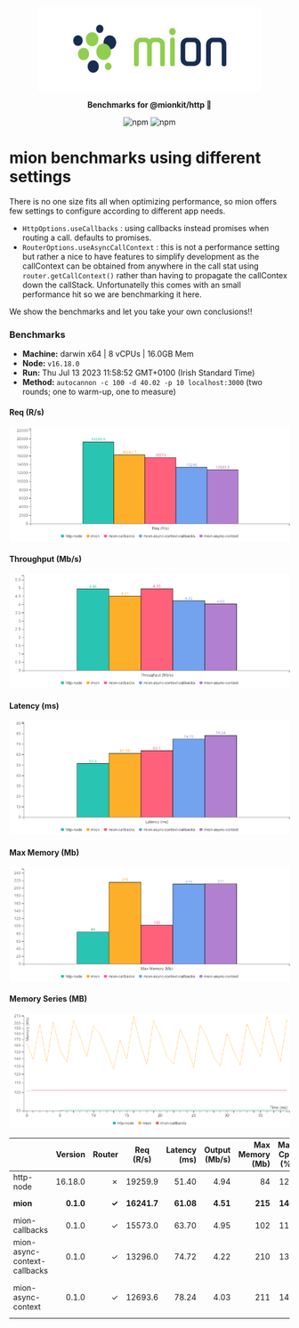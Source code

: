 <p align="center">
  <picture>
    <source media="(prefers-color-scheme: dark)" srcset="./assets/public/logo-dark.svg?raw=true">
    <source media="(prefers-color-scheme: light)" srcset="./assets/public/logo.svg?raw=true">
    <img alt='mion, a mikro kit for Typescript Serverless APIs' src='./assets/public/logo.svg?raw=true' width="403" height="150">
  </picture>
</p>

<p align="center">
  <strong>Benchmarks for  @mionkit/http 🚀</strong><br/>
</p>

<p align=center>
  <img src="https://img.shields.io/badge/code_style-prettier-ff69b4.svg?style=flat-square&maxAge=99999999" alt="npm"  style="max-width:100%;">
  <img src="https://img.shields.io/badge/license-MIT-97ca00.svg?style=flat-square&maxAge=99999999" alt="npm"  style="max-width:100%;">
</p>

# mion benchmarks using different settings

There is no one size fits all when optimizing performance, so mion offers few settings to configure according to different app needs.

- `HttpOptions.useCallbacks` : using callbacks instead promises when routing a call. defaults to promises.
- `RouterOptions.useAsyncCallContext` : this is not a performance setting but rather a nice to have features to simplify development as the callContext can be obtained from anywhere in the call stat using `router.getCallContext()` rather than having to propagate the callContex down the callStack. Unfortunatelly this comes with an small performance hit so we are benchmarking it here.

We show the benchmarks and let you take your own conclusions!!

### Benchmarks

- **Machine:** darwin x64 | 8 vCPUs | 16.0GB Mem
- **Node:** `v16.18.0`
- **Run:** Thu Jul 13 2023 11:58:52 GMT+0100 (Irish Standard Time)
- **Method:** `autocannon -c 100 -d 40.02 -p 10 localhost:3000` (two rounds; one to warm-up, one to measure)

#### Req (R/s)

![benchmarks](assets/public/charts-servers/requests.png)

#### Throughput (Mb/s)

![benchmarks](assets/public/charts-servers/throughput.png)

#### Latency (ms)

![benchmarks](assets/public/charts-servers/latency.png)

#### Max Memory (Mb)

![benchmarks](assets/public/charts-servers/maxMem.png)

#### Memory Series (MB)

![benchmarks](assets/public/charts-servers/memSeries.png)

|                              |   Version | Router |  Req (R/s)  | Latency (ms) | Output (Mb/s) | Max Memory (Mb) | Max Cpu (%) | Validation | Description                                                                                     |
| :--------------------------- | --------: | -----: | :---------: | -----------: | ------------: | --------------: | ----------: | :--------: | :---------------------------------------------------------------------------------------------- |
| http-node                    |   16.18.0 |      ✗ |   19259.9   |        51.40 |          4.94 |              84 |         120 |     ✗      | theoretical upper limit in performance.                                                         |
| **mion**                     | **0.1.0** |  **✓** | **16241.7** |    **61.08** |      **4.51** |         **215** |     **146** |   **✓**    | **using mion http with promises `HttpOptions.useCallbacks = false`**                            |
| mion-callbacks               |     0.1.0 |      ✓ |   15573.0   |        63.70 |          4.95 |             102 |         119 |     ✓      | using mion http with callbacks `HttpOptions.useCallbacks = true`                                |
| mion-async-context-callbacks |     0.1.0 |      ✓ |   13296.0   |        74.72 |          4.22 |             210 |         137 |     ✓      | using mion http with callbacks and sync call context `RouterOptions.useAsyncCallContext = true` |
| mion-async-context           |     0.1.0 |      ✓ |   12693.6   |        78.24 |          4.03 |             211 |         140 |     ✓      | using mion http with promises and sync call context `RouterOptions.useAsyncCallContext = true`  |
